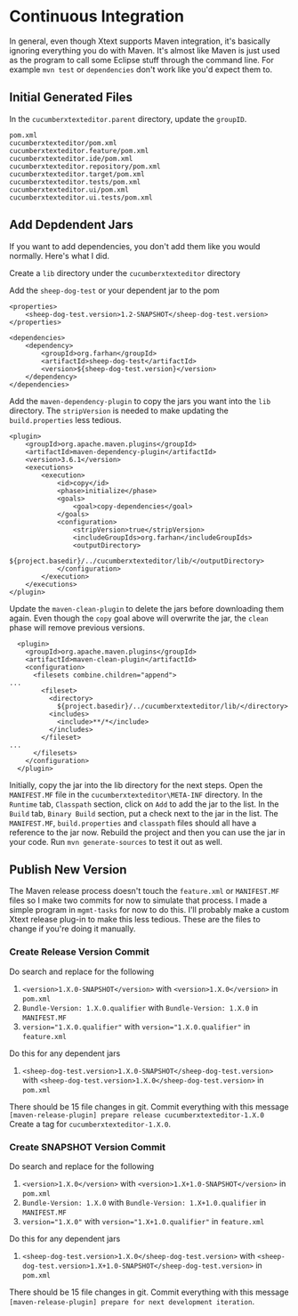 # Continuous Integration

In general, even though Xtext supports Maven integration, it's basically ignoring everything you do with Maven.
It's almost like Maven is just used as the program to call some Eclipse stuff through the command line.
For example `mvn test` or `dependencies` don't work like you'd expect them to.

## Initial Generated Files

In the `cucumberxtexteditor.parent` directory, update the `groupID`.

```
pom.xml
cucumberxtexteditor/pom.xml
cucumberxtexteditor.feature/pom.xml
cucumberxtexteditor.ide/pom.xml
cucumberxtexteditor.repository/pom.xml
cucumberxtexteditor.target/pom.xml
cucumberxtexteditor.tests/pom.xml
cucumberxtexteditor.ui/pom.xml
cucumberxtexteditor.ui.tests/pom.xml
```

## Add Depdendent Jars

If you want to add dependencies, you don't add them like you would normally. 
Here's what I did.

Create a `lib` directory under the `cucumberxtexteditor` directory

Add the `sheep-dog-test` or your dependent jar to the pom

```
<properties>
	<sheep-dog-test.version>1.2-SNAPSHOT</sheep-dog-test.version>
</properties>

<dependencies>
	<dependency>
		<groupId>org.farhan</groupId>
		<artifactId>sheep-dog-test</artifactId>
		<version>${sheep-dog-test.version}</version>
	</dependency>
</dependencies>
```

Add the `maven-dependency-plugin` to copy the jars you want into the `lib` directory.
The `stripVersion` is needed to make updating the `build.properties` less tedious.

```
<plugin>
	<groupId>org.apache.maven.plugins</groupId>
	<artifactId>maven-dependency-plugin</artifactId>
	<version>3.6.1</version>
	<executions>
		<execution>
			<id>copy</id>
			<phase>initialize</phase>
			<goals>
				<goal>copy-dependencies</goal>
			</goals>
			<configuration>
				<stripVersion>true</stripVersion>
				<includeGroupIds>org.farhan</includeGroupIds>
				<outputDirectory>
					${project.basedir}/../cucumberxtexteditor/lib/</outputDirectory>
			</configuration>
		</execution>
	</executions>
</plugin>
```

Update the `maven-clean-plugin` to delete the jars before downloading them again. 
Even though the `copy` goal above will overwrite the jar, the `clean` phase will remove previous versions.

```
  <plugin>
    <groupId>org.apache.maven.plugins</groupId>
    <artifactId>maven-clean-plugin</artifactId>
    <configuration>
      <filesets combine.children="append">
...
        <fileset>
          <directory>
            ${project.basedir}/../cucumberxtexteditor/lib/</directory>
          <includes>
            <include>**/*</include>
          </includes>
        </fileset>
...
      </filesets>
    </configuration>
  </plugin>
```

Initially, copy the jar into the lib directory for the next steps.
Open the `MANIFEST.MF` file in the `cucumberxtexteditor\META-INF` directory. 
In the `Runtime` tab, `Classpath` section, click on `Add` to add the jar to the list. 
In the `Build` tab, `Binary Build` section, put a check next to the jar in the list. 
The `MANIFEST.MF`, `build.properties` and `classpath` files should all have a reference to the jar now.
Rebuild the project and then you can use the jar in your code.
Run `mvn generate-sources` to test it out as well.

## Publish New Version

The Maven release process doesn't touch the `feature.xml` or `MANIFEST.MF` files so I make two commits for now to simulate that process. 
I made a simple program in `mgmt-tasks` for now to do this. I'll probably make a custom Xtext release plug-in to make this less tedious.
These are the files to change if you're doing it manually.

### Create Release Version Commit

Do search and replace for the following
1. `<version>1.X.0-SNAPSHOT</version>` with `<version>1.X.0</version>` in `pom.xml`
2. `Bundle-Version: 1.X.0.qualifier` with `Bundle-Version: 1.X.0` in `MANIFEST.MF`
3. `version="1.X.0.qualifier"` with `version="1.X.0.qualifier"` in `feature.xml`

Do this for any dependent jars
1. `<sheep-dog-test.version>1.X.0-SNAPSHOT</sheep-dog-test.version>` with `<sheep-dog-test.version>1.X.0</sheep-dog-test.version>` in `pom.xml`

There should be 15 file changes in git. 
Commit everything with this message `[maven-release-plugin] prepare release cucumberxtexteditor-1.X.0`
Create a tag for `cucumberxtexteditor-1.X.0`.

### Create SNAPSHOT Version Commit

Do search and replace for the following
1. `<version>1.X.0</version>` with `<version>1.X+1.0-SNAPSHOT</version>` in `pom.xml`
2. `Bundle-Version: 1.X.0` with `Bundle-Version: 1.X+1.0.qualifier` in `MANIFEST.MF`
3. `version="1.X.0"` with `version="1.X+1.0.qualifier"` in `feature.xml`

Do this for any dependent jars
1. `<sheep-dog-test.version>1.X.0</sheep-dog-test.version>` with `<sheep-dog-test.version>1.X+1.0-SNAPSHOT</sheep-dog-test.version>` in `pom.xml`

There should be 15 file changes in git. 
Commit everything with this message `[maven-release-plugin] prepare for next development iteration`.
